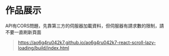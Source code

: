 # 作品展示
API有CORS問題，先靠第三方的伺服器加載資料，但伺服器有請求數的限制，請不要一直刷新頁面
>https://ao6g4ru042k7.github.io/ao6g4ru042k7-react-scroll-lazy-loading/build/index.html

